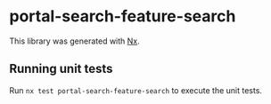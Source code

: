 # portal-search-feature-search

This library was generated with [Nx](https://nx.dev).

## Running unit tests

Run `nx test portal-search-feature-search` to execute the unit tests.
